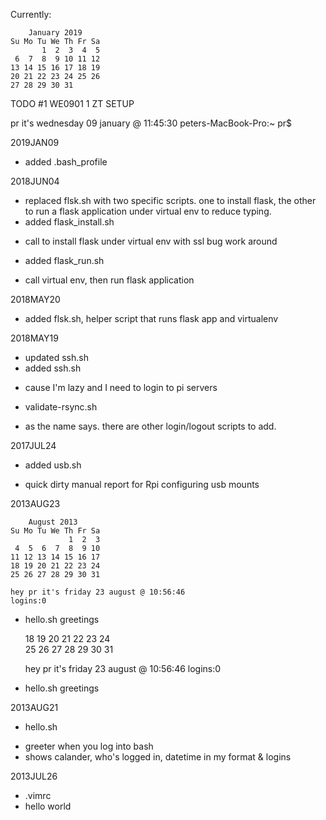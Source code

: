 Currently:

        January 2019
    Su Mo Tu We Th Fr Sa
           1  2  3  4  5
     6  7  8  9 10 11 12
    13 14 15 16 17 18 19
    20 21 22 23 24 25 26
    27 28 29 30 31


   TODO
   #1 WE0901 1 ZT SETUP

   pr it's wednesday 09 january @ 11:45:30
   peters-MacBook-Pro:~ pr$ 


2019JAN09
* added .bash_profile

2018JUN04
* replaced flsk.sh with two specific scripts. one to install
  flask, the other to run a flask application under virtual env
  to reduce typing.
* added flask_install.sh
- call to install flask under virtual env with ssl bug work around
* added flask_run.sh
- call virtual env, then run flask application

2018MAY20 
* added flsk.sh, helper script that runs flask app and virtualenv

2018MAY19
* updated ssh.sh 
* added ssh.sh
- cause I'm lazy and I need to login to pi servers
* validate-rsync.sh
- as the name says. there are other login/logout scripts to add.


2017JUL24
* added usb.sh
- quick dirty manual report for Rpi configuring usb mounts


2013AUG23

        August 2013       
    Su Mo Tu We Th Fr Sa  
                 1  2  3  
     4  5  6  7  8  9 10  
    11 12 13 14 15 16 17  
    18 19 20 21 22 23 24  
    25 26 27 28 29 30 31  
                      
    hey pr it's friday 23 august @ 10:56:46
    logins:0

* hello.sh greetings

    18 19 20 21 22 23 24  
    25 26 27 28 29 30 31  
                      
    hey pr it's friday 23 august @ 10:56:46
    logins:0

* hello.sh greetings


2013AUG21
* hello.sh
- greeter when you log into bash
- shows calander, who's logged in, datetime in my format & logins

2013JUL26
* .vimrc
* hello world
